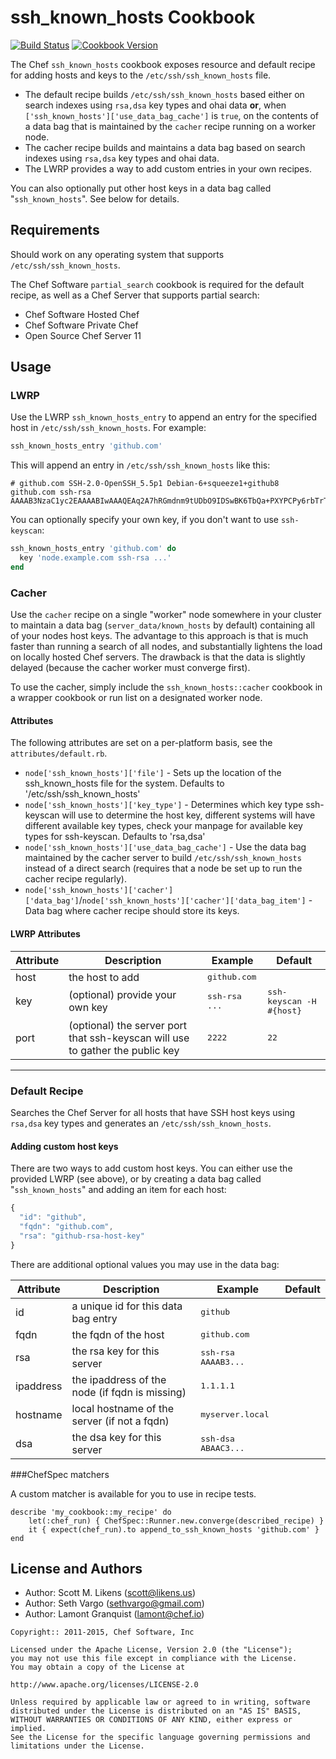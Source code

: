 ssh_known_hosts Cookbook
========================

[![Build Status](https://travis-ci.org/chef-cookbooks/ssh_known_hosts.svg?branch=master)](http://travis-ci.org/chef-cookbooks/ssh_known_hosts)
[![Cookbook Version](https://img.shields.io/cookbook/v/ssh_known_hosts.svg)](https://supermarket.chef.io/cookbooks/ssh_known_hosts)

The Chef `ssh_known_hosts` cookbook exposes resource and default recipe for adding hosts and keys to the `/etc/ssh/ssh_known_hosts` file.

- The default recipe builds `/etc/ssh/ssh_known_hosts` based either on search indexes using `rsa,dsa` key types and ohai data **or**, when `['ssh_known_hosts']['use_data_bag_cache']` is `true`, on the contents of a data bag that is maintained by the `cacher` recipe running on a worker node.
- The cacher recipe builds and maintains a data bag based on search indexes using `rsa,dsa` key types and ohai data.
- The LWRP provides a way to add custom entries in your own recipes.

You can also optionally put other host keys in a data bag called "`ssh_known_hosts`". See below for details.


Requirements
------------
Should work on any operating system that supports `/etc/ssh/ssh_known_hosts`.

The Chef Software `partial_search` cookbook is required for the default recipe, as well as a Chef Server that supports partial search:

- Chef Software Hosted Chef
- Chef Software Private Chef
- Open Source Chef Server 11


Usage
-----
### LWRP

Use the LWRP `ssh_known_hosts_entry` to append an entry for the specified host in `/etc/ssh/ssh_known_hosts`. For example:

```ruby
ssh_known_hosts_entry 'github.com'
```

This will append an entry in `/etc/ssh/ssh_known_hosts` like this:

```text
# github.com SSH-2.0-OpenSSH_5.5p1 Debian-6+squeeze1+github8
github.com ssh-rsa AAAAB3NzaC1yc2EAAAABIwAAAQEAq2A7hRGmdnm9tUDbO9IDSwBK6TbQa+PXYPCPy6rbTrTtw7PHkccKrpp0yVhp5HdEIcKr6pLlVDBfOLX9QUsyCOV0wzfjIJNlGEYsdlLJizHhbn2mUjvSAHQqZETYP81eFzLQNnPHt4EVVUh7VfDESU84KezmD5QlWpXLmvU31/yMf+Se8xhHTvKSCZIFImWwoG6mbUoWf9nzpIoaSjB+weqqUUmpaaasXVal72J+UX2B+2RPW3RcT0eOzQgqlJL3RKrTJvdsjE3JEAvGq3lGHSZXy28G3skua2SmVi/w4yCE6gbODqnTWlg7+wC604ydGXA8VJiS5ap43JXiUFFAaQ==
```

You can optionally specify your own key, if you don't want to use `ssh-keyscan`:

```ruby
ssh_known_hosts_entry 'github.com' do
  key 'node.example.com ssh-rsa ...'
end
```

### Cacher

Use the `cacher` recipe on a single "worker" node somewhere in your cluster to maintain a data bag (`server_data/known_hosts` by default) containing all of your nodes host keys.  The advantage to this approach is that is much faster than running a search of all nodes, and substantially lightens the load on locally hosted Chef servers.  The drawback is that the data is slightly delayed (because the cacher worker must converge first).

To use the cacher, simply include the `ssh_known_hosts::cacher` cookbook in a wrapper cookbook or run list on a designated worker node.

#### Attributes

The following attributes are set on a per-platform basis, see the `attributes/default.rb`.

* `node['ssh_known_hosts']['file']` - Sets up the location of the ssh_known_hosts file for the system. 
  Defaults to '/etc/ssh/ssh_known_hosts'
* `node['ssh_known_hosts']['key_type']` - Determines which key type ssh-keyscan will use to determine the 
  host key, different systems will have different available key types, check your manpage for available 
  key types for ssh-keyscan. Defaults to 'rsa,dsa'
* `node['ssh_known_hosts']['use_data_bag_cache']` - Use the data bag maintained by the cacher server to build `/etc/ssh/ssh_known_hosts` instead of a direct search (requires that a node be set up to run the cacher recipe regularly).
* `node['ssh_known_hosts']['cacher']['data_bag']`/`node['ssh_known_hosts']['cacher']['data_bag_item']` - Data bag where cacher recipe should store its keys.

#### LWRP Attributes

<table>
  <thead>
    <tr>
      <th>Attribute</th>
      <th>Description</th>
      <th>Example</th>
      <th>Default</th>
    </tr>
  </thead>

  <tbody>
    <tr>
      <td>host</td>
      <td>the host to add</td>
      <td><tt>github.com</tt></td>
      <td></td>
    </tr>
    <tr>
      <td>key</td>
      <td>(optional) provide your own key</td>
      <td><tt>ssh-rsa ...</tt></td>
      <td><tt>ssh-keyscan -H #{host}</tt></td>
    </tr>
    <tr>
      <td>port</td>
      <td>(optional) the server port that ssh-keyscan will use to gather the public key</td>
      <td><tt>2222</tt></td>
      <td><tt>22</tt></td>
    </tr>
  </tbody>
</table>

- - -

### Default Recipe

Searches the Chef Server for all hosts that have SSH host keys using `rsa,dsa` key types and generates an `/etc/ssh/ssh_known_hosts`.

#### Adding custom host keys

There are two ways to add custom host keys. You can either use the provided LWRP (see above), or by creating a data bag called "`ssh_known_hosts`" and adding an item for each host:

```javascript
{
  "id": "github",
  "fqdn": "github.com",
  "rsa": "github-rsa-host-key"
}
```

There are additional optional values you may use in the data bag:

<table>
  <thead>
    <tr>
      <th>Attribute</th>
      <th>Description</th>
      <th>Example</th>
      <th>Default</th>
    </tr>
  </thead>

  <tbody>
    <tr>
      <td>id</td>
      <td>a unique id for this data bag entry</td>
      <td><tt>github</tt></td>
      <td></td>
    </tr>
    <tr>
      <td>fqdn</td>
      <td>the fqdn of the host</td>
      <td><tt>github.com</tt></td>
      <td></td>
    </tr>
    <tr>
      <td>rsa</td>
      <td>the rsa key for this server</td>
      <td><tt>ssh-rsa AAAAB3...</tt></td>
      <td></td>
    </tr>
    <tr>
      <td>ipaddress</td>
      <td>the ipaddress of the node (if fqdn is missing)</td>
      <td><tt>1.1.1.1</tt></td>
      <td></td>
    </tr>
    <tr>
      <td>hostname</td>
      <td>local hostname of the server (if not a fqdn)</td>
      <td><tt>myserver.local</tt></td>
      <td></td>
    </tr>
    <tr>
      <td>dsa</td>
      <td>the dsa key for this server</td>
      <td><tt>ssh-dsa ABAAC3...</tt></td>
      <td></td>
    </tr>
  </tbody>
</table>

###ChefSpec matchers

A custom matcher is available for you to use in recipe tests.

``` 
describe 'my_cookbook::my_recipe' do
	let(:chef_run) { ChefSpec::Runner.new.converge(described_recipe) }
	it { expect(chef_run).to append_to_ssh_known_hosts 'github.com' }
end
```


License and Authors
-------------------
- Author: Scott M. Likens (<scott@likens.us>)
- Author: Seth Vargo (<sethvargo@gmail.com>)
- Author: Lamont Granquist (<lamont@chef.io>)

```text
Copyright:: 2011-2015, Chef Software, Inc

Licensed under the Apache License, Version 2.0 (the "License");
you may not use this file except in compliance with the License.
You may obtain a copy of the License at

http://www.apache.org/licenses/LICENSE-2.0

Unless required by applicable law or agreed to in writing, software
distributed under the License is distributed on an "AS IS" BASIS,
WITHOUT WARRANTIES OR CONDITIONS OF ANY KIND, either express or implied.
See the License for the specific language governing permissions and
limitations under the License.
```
